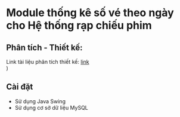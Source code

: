 # Module thống kê số vé theo ngày cho Hệ thống rạp chiếu phim

## Phân tích - Thiết kế:
Link tài liệu phân tích thiết kế: [link](https://drive.google.com/file/d/1KETDZKVlZkYcyZ4W8Vj8xkYu-ZW2XT1E/view?usp=sharing)</br>)</br>

## Cài đặt
- Sử dụng Java Swing
- Sử dụng cơ sở dữ liệu MySQL
